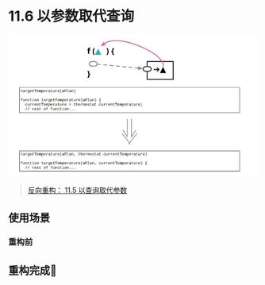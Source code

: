 <!--
 * @Author: FEIFEI SUN
 * @Description: 
 * @Detail: 
 * @Date: 2023-04-28 10:11:08
 * 
-->
# 11.6 以参数取代查询

![](../img/11.6.jpg)

> [反向重构： 11.5 以查询取代参数](./11.5_replace_parameter_with_query.md)

## 使用场景


### 重构前

## 重构完成🎀
